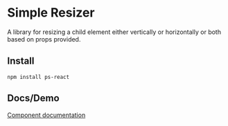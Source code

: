 # Simple Resizer

A library for resizing a child element either vertically or horizontally or both based on props provided.


## Install
```
npm install ps-react
```


## Docs/Demo
[Component documentation](http://mannu150.github.io/react-simple-resize)